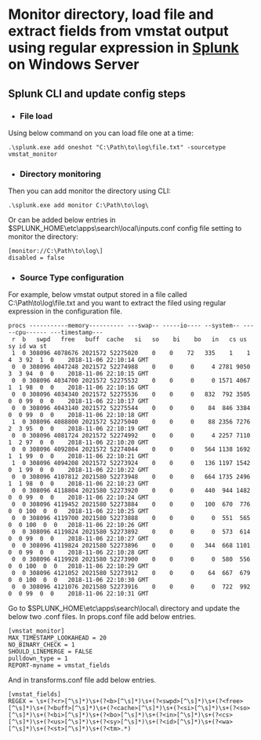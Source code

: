 # Monitor directory, load file and extract fields from vmstat output using regular expression in [Splunk](https://www.splunk.com/) on Windows Server
## Splunk CLI and update config steps
 * ### File load
 Using below command on you can load file one at a time:
```
.\splunk.exe add oneshot "C:\Path\to\log\file.txt" -sourcetype vmstat_monitor
```

 * ###	Directory monitoring
Then you can add monitor the directory using CLI:
```
.\splunk.exe add monitor C:\Path\to\log\
```
Or can be added below entries in $SPLUNK_HOME\etc\apps\search\local\inputs.conf config file setting to monitor the directory:
```
[monitor://C:\Path\to\log\]
disabled = false
```
 * ###	Source Type configuration
For example, below vmstat output stored in a file called C:\Path\to\log\file.txt and you want to extract the filed using regular expression in the configuration file.
```
procs -----------memory---------- ---swap-- -----io---- --system-- -----cpu------ ---timestamp---
 r  b   swpd   free   buff  cache   si   so    bi    bo   in   cs us sy id wa st
 1  0 308096 4078676 2021572 52275020    0    0    72   335    1    1  4  3 92  1  0    2018-11-06 22:10:14 GMT
 0  0 308096 4047248 2021572 52274988    0    0     0     4 2781 9050  3  3 94  0  0    2018-11-06 22:10:15 GMT
 0  0 308096 4034700 2021572 52275532    0    0     0     0 1571 4067  1  1 98  0  0    2018-11-06 22:10:16 GMT
 0  0 308096 4034340 2021572 52275536    0    0     0   832  792 3505  0  0 99  0  0    2018-11-06 22:10:17 GMT
 0  0 308096 4043140 2021572 52275544    0    0     0    84  846 3384  0  0 99  0  0    2018-11-06 22:10:18 GMT
 1  0 308096 4088800 2021572 52275040    0    0     0    88 2356 7276  2  3 95  0  0    2018-11-06 22:10:19 GMT
 0  0 308096 4081724 2021572 52274992    0    0     0     4 2257 7110  1  2 97  0  0    2018-11-06 22:10:20 GMT
 0  0 308096 4092804 2021572 52274044    0    0     0   564 1138 1692  1  1 99  0  0    2018-11-06 22:10:21 GMT
 1  0 308096 4094208 2021572 52273924    0    0     0   136 1197 1542  0  1 99  0  0    2018-11-06 22:10:22 GMT
 0  0 308096 4107812 2021580 52273948    0    0     0   664 1735 2496  1  1 98  0  0    2018-11-06 22:10:23 GMT
 0  0 308096 4118804 2021580 52273920    0    0     0   440  944 1482  0  0 99  0  0    2018-11-06 22:10:24 GMT
 0  0 308096 4119452 2021580 52273884    0    0     0   100  670  776  0  0 100  0  0   2018-11-06 22:10:25 GMT
 0  0 308096 4119700 2021580 52273888    0    0     0     0  551  565  0  0 100  0  0   2018-11-06 22:10:26 GMT
 0  0 308096 4119824 2021580 52273892    0    0     0     0  573  614  0  0 99  0  0    2018-11-06 22:10:27 GMT
 0  0 308096 4119824 2021580 52273896    0    0     0   344  668 1101  0  0 99  0  0    2018-11-06 22:10:28 GMT
 0  0 308096 4119928 2021580 52273900    0    0     0     0  580  556  0  0 100  0  0   2018-11-06 22:10:29 GMT
 0  0 308096 4121052 2021580 52273912    0    0     0    64  667  679  0  0 100  0  0   2018-11-06 22:10:30 GMT
 0  0 308096 4121076 2021580 52273916    0    0     0     0  722  992  0  0 99  0  0    2018-11-06 22:10:31 GMT
```
Go to $SPLUNK_HOME\etc\apps\search\local\ directory and update the below two .conf files. In props.conf file add below entries.
```
[vmstat_monitor]
MAX_TIMESTAMP_LOOKAHEAD = 20
NO_BINARY_CHECK = 1
SHOULD_LINEMERGE = FALSE
pulldown_type = 1
REPORT-myname = vmstat_fields
```
And in transforms.conf file add below entries.
```
[vmstat_fields]
REGEX = \s+(?<r>[^\s]*)\s+(?<b>[^\s]*)\s+(?<swpd>[^\s]*)\s+(?<free>[^\s]*)\s+(?<buff>[^\s]*)\s+(?<cache>[^\s]*)\s+(?<si>[^\s]*)\s+(?<so>[^\s]*)\s+(?<bi>[^\s]*)\s+(?<bo>[^\s]*)\s+(?<in>[^\s]*)\s+(?<cs>[^\s]*)\s+(?<us>[^\s]*)\s+(?<sy>[^\s]*)\s+(?<id>[^\s]*)\s+(?<wa>[^\s]*)\s+(?<st>[^\s]*)\s+(?<tm>.*)
```
